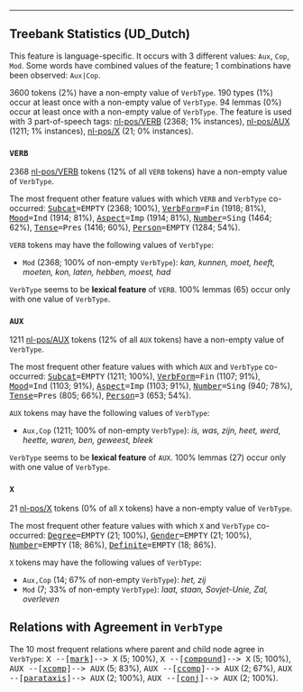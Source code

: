 

--------------------------------------------------------------------------------

## Treebank Statistics (UD_Dutch)

This feature is language-specific.
It occurs with 3 different values: `Aux`, `Cop`, `Mod`.
Some words have combined values of the feature; 1 combinations have been observed: `Aux|Cop`.

3600 tokens (2%) have a non-empty value of `VerbType`.
190 types (1%) occur at least once with a non-empty value of `VerbType`.
94 lemmas (0%) occur at least once with a non-empty value of `VerbType`.
The feature is used with 3 part-of-speech tags: [nl-pos/VERB]() (2368; 1% instances), [nl-pos/AUX]() (1211; 1% instances), [nl-pos/X]() (21; 0% instances).

### `VERB`

2368 [nl-pos/VERB]() tokens (12% of all `VERB` tokens) have a non-empty value of `VerbType`.

The most frequent other feature values with which `VERB` and `VerbType` co-occurred: <tt><a href="Subcat.html">Subcat</a>=EMPTY</tt> (2368; 100%), <tt><a href="VerbForm.html">VerbForm</a>=Fin</tt> (1918; 81%), <tt><a href="Mood.html">Mood</a>=Ind</tt> (1914; 81%), <tt><a href="Aspect.html">Aspect</a>=Imp</tt> (1914; 81%), <tt><a href="Number.html">Number</a>=Sing</tt> (1464; 62%), <tt><a href="Tense.html">Tense</a>=Pres</tt> (1416; 60%), <tt><a href="Person.html">Person</a>=EMPTY</tt> (1284; 54%).

`VERB` tokens may have the following values of `VerbType`:

* `Mod` (2368; 100% of non-empty `VerbType`): <em>kan, kunnen, moet, heeft, moeten, kon, laten, hebben, moest, had</em>

`VerbType` seems to be **lexical feature** of `VERB`. 100% lemmas (65) occur only with one value of `VerbType`.

### `AUX`

1211 [nl-pos/AUX]() tokens (12% of all `AUX` tokens) have a non-empty value of `VerbType`.

The most frequent other feature values with which `AUX` and `VerbType` co-occurred: <tt><a href="Subcat.html">Subcat</a>=EMPTY</tt> (1211; 100%), <tt><a href="VerbForm.html">VerbForm</a>=Fin</tt> (1107; 91%), <tt><a href="Mood.html">Mood</a>=Ind</tt> (1103; 91%), <tt><a href="Aspect.html">Aspect</a>=Imp</tt> (1103; 91%), <tt><a href="Number.html">Number</a>=Sing</tt> (940; 78%), <tt><a href="Tense.html">Tense</a>=Pres</tt> (805; 66%), <tt><a href="Person.html">Person</a>=3</tt> (653; 54%).

`AUX` tokens may have the following values of `VerbType`:

* `Aux,Cop` (1211; 100% of non-empty `VerbType`): <em>is, was, zijn, heet, werd, heette, waren, ben, geweest, bleek</em>

`VerbType` seems to be **lexical feature** of `AUX`. 100% lemmas (27) occur only with one value of `VerbType`.

### `X`

21 [nl-pos/X]() tokens (0% of all `X` tokens) have a non-empty value of `VerbType`.

The most frequent other feature values with which `X` and `VerbType` co-occurred: <tt><a href="Degree.html">Degree</a>=EMPTY</tt> (21; 100%), <tt><a href="Gender.html">Gender</a>=EMPTY</tt> (21; 100%), <tt><a href="Number.html">Number</a>=EMPTY</tt> (18; 86%), <tt><a href="Definite.html">Definite</a>=EMPTY</tt> (18; 86%).

`X` tokens may have the following values of `VerbType`:

* `Aux,Cop` (14; 67% of non-empty `VerbType`): <em>het, zij</em>
* `Mod` (7; 33% of non-empty `VerbType`): <em>laat, staan, Sovjet-Unie, Zal, overleven</em>

## Relations with Agreement in `VerbType`

The 10 most frequent relations where parent and child node agree in `VerbType`:
<tt>X --[<a href="../dep/mark.html">mark</a>]--> X</tt> (5; 100%),
<tt>X --[<a href="../dep/compound.html">compound</a>]--> X</tt> (5; 100%),
<tt>AUX --[<a href="../dep/xcomp.html">xcomp</a>]--> AUX</tt> (5; 83%),
<tt>AUX --[<a href="../dep/ccomp.html">ccomp</a>]--> AUX</tt> (2; 67%),
<tt>AUX --[<a href="../dep/parataxis.html">parataxis</a>]--> AUX</tt> (2; 100%),
<tt>AUX --[<a href="../dep/conj.html">conj</a>]--> AUX</tt> (2; 100%).

